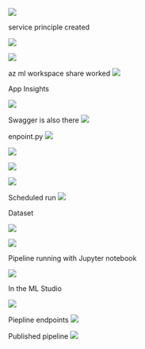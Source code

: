 
![](https://video.udacity-data.com/topher/2020/September/5f611a94_screen-shot-2020-09-15-at-12.36.11-pm/screen-shot-2020-09-15-at-12.36.11-pm.png)



service principle created

![](2021-07-11-00-02-56.png)

![](2021-07-11-00-03-32.png)


az ml workspace share worked
![](2021-07-11-00-00-29.png)


App Insights


![](2021-07-12-01-37-47.png)

Swagger is also there
![](2021-07-12-02-02-50.png)


enpoint.py
![](2021-07-15-11-08-11.png)

![](2021-07-12-01-38-49.png)

![](2021-07-12-02-00-29.png)


![](2021-07-14-16-27-07.png)

Scheduled run
![](2021-07-14-16-27-16.png)

Dataset

![](2021-07-14-16-30-55.png)

![](2021-07-14-16-31-34.png)

Pipeline running with Jupyter notebook

![](2021-07-14-16-33-23.png)

In the ML Studio

![](2021-07-14-16-34-15.png)

Piepline endpoints
![](2021-07-14-16-34-59.png)

Published pipeline
![](2021-07-14-16-46-43.png)